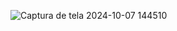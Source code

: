 ![Captura de tela 2024-10-07 144510](https://github.com/user-attachments/assets/b9074ab4-74b1-442b-a61c-ac197f43e9a8)
